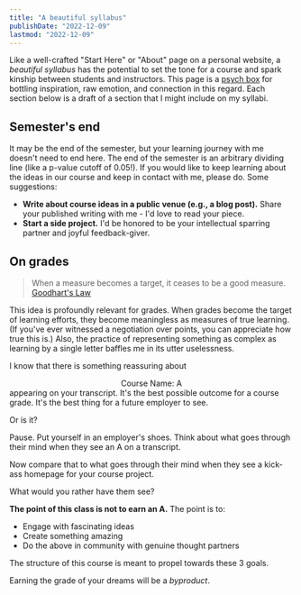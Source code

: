 ```yaml
---
title: "A beautiful syllabus"
publishDate: "2022-12-09"
lastmod: "2022-12-09"
---
```


Like a well-crafted "Start Here" or "About" page on a personal website, a *beautiful syllabus* has the potential to set the tone for a course and spark kinship between students and instructors. This page is a [psych box](https://www.pinterest.com/alyssa2365/psych-box-ideas/) for bottling inspiration, raw emotion, and connection in this regard. Each section below is a draft of a section that I might include on my syllabi.

## Semester's end

It may be the end of the semester, but your learning journey with me doesn't need to end here. The end of the semester is an arbitrary dividing line (like a p-value cutoff of 0.05!). If you would like to keep learning about the ideas in our course and keep in contact with me, please do. Some suggestions:

- **Write about course ideas in a public venue (e.g., a blog post).** Share your published writing with me - I'd love to read your piece.
- **Start a side project.** I'd be honored to be your intellectual sparring partner and joyful feedback-giver.

## On grades

> When a measure becomes a target, it ceases to be a good measure.
> [Goodhart's Law](https://en.wikipedia.org/wiki/Goodhart%27s_law)

This idea is profoundly relevant for grades. When grades become the target of learning efforts, they become meaningless as measures of true learning. (If you've ever witnessed a negotiation over points, you can appreciate how true this is.) Also, the practice of representing something as complex as learning by a single letter baffles me in its utter uselessness.

I know that there is something reassuring about
<center>Course Name: A</center>
appearing on your transcript. It's the best possible outcome for a course grade. It's the best thing for a future employer to see.

Or is it?

Pause. Put yourself in an employer's shoes. Think about what goes through their mind when they see an A on a transcript.

Now compare that to what goes through their mind when they see a kick-ass homepage for your course project.

What would you rather have them see?

**The point of this class is not to earn an A.** The point is to:
- Engage with fascinating ideas
- Create something amazing
- Do the above in community with genuine thought partners

The structure of this course is meant to propel towards these 3 goals.

Earning the grade of your dreams will be a *byproduct*.
